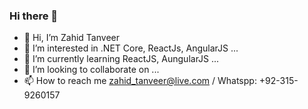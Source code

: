 ### Hi there 👋

- 👋 Hi, I’m Zahid Tanveer
- 👀 I’m interested in .NET Core, ReactJs, AngularJS ...
- 🌱 I’m currently learning ReactJS, AungularJS ...
- 💞️ I’m looking to collaborate on ...
- 📫 How to reach me zahid_tanveer@live.com / Whatspp: +92-315-9260157
<!--
**Zahidtanveer/Zahidtanveer** is a ✨ _special_ ✨ repository because its `README.md` (this file) appears on your GitHub profile.

Here are some ideas to get you started:

- 🔭 I’m currently working on ...
- 🌱 I’m currently learning ...
- 👯 I’m looking to collaborate on ...
- 🤔 I’m looking for help with ...
- 💬 Ask me about ...
- 📫 How to reach me: ...
- 😄 Pronouns: ...
- ⚡ Fun fact: ...
-->
